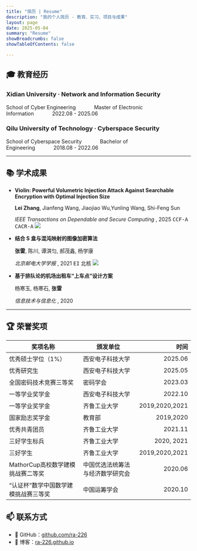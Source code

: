 ```yaml
---
title: "简历 | Resume"
description: "我的个人简历 - 教育、实习、项目与成果"
layout: page
date: 2025-05-04
summary: "Resume"
showBreadcrumbs: false
showTableOfContents: false

---
```


<style>
table td, table th {
  padding-top: 4px;
  padding-bottom: 4px;
}
</style>

## 🎓 教育经历

### Xidian University · Network and Information Security
School of Cyber Engineering<span style="margin-left: 50px;">Master of Electronic Information</span><span style="margin-left: 50px;">2022.08 - 2025.06</span>


### Qilu University of Technology · Cyberspace Security
School of Cyberspace Security<span style="margin-left: 50px;">Bachelor of Engineering</span><span style="margin-left: 50px;">2018.08 - 2022.06</span>

<!--


<table>
  <tr>
    <td>2022.08 - 2025.06</td>
    <td><b>西安电子科技大学</b></td>
    <td>网络与信息安全学院</td>
    <td>网络与信息安全</td>
    <td>电子信息硕士</td>
  </tr>
  <tr>
    <td>2018.08 - 2022.06</td>
    <td><b>齐鲁工业大学</b></td>
    <td>网络空间安全学院</td>
    <td>网络空间安全</td>
    <td>工学学士</td>
  </tr>
</table>
-->

<!--

## 🛠️ 实习经历

### 华为 · 后端开发实习生  

*2023.06 - 2023.09*  

开发者测试工具优化 & 开发者测试 & 白盒审计 & IDEA 插件开发：

- 扩展 Mybatis 拦截器，拦截 Mapper 中 SQL 的语句，丰富拦截器功能，测试过程中对 Bean 进行替换。
- 优化测试速度，实现 BeanFactoryPostProcessor 接口，排除与测试逻辑无关的 Bean，加快构建 Spring 上下文。
- 对接口进行开发者测试，走读代码并 Mock 与当前业务逻辑弱相关的其它业务逻辑，补充新功能的单元测试。
- 审计 VDCService 模块，使用 BurpSuite 发现用户导入功能存在安全问题，发起拒绝服务攻击，导致服务 OOM。
- 审计 COSService 模块，发现导入脚本资源功能存在不经校验的数据解析，可以引发拒绝服务。
- 使用 Gradle 开发 IDEA 插件，利用分词器对文本分词，实现文本内容精确、模糊搜索功能。



## 💼 项目经历

### 多模态问答系统（研究项目）  

*2023.10 - 2024.03 | 清华大学 NLP实验室*  

- 实现基于图像和文本的联合检索与问答系统  
- 模型架构基于 BLIP + T5，Fine-tune 适应中文场景  
- 发表论文 1 篇于 ACL Workshop

-->

---

## 📚 学术成果

- **Violin: Powerful Volumetric Injection Attack Against Searchable Encryption
  with Optimal Injection Size**

  **Lei Zhang**, Jianfeng Wang, Jiaojiao Wu,Yunling Wang, Shi-Feng Sun

  *IEEE Transactions on Dependable and Secure Computing*  , 2025 <kbd>CCF-A</kbd>  <kbd>CACR-A</kbd> <a title="Github" target="_blank" href="https://github.com/Ra-226/Violin"><img src="https://img.shields.io/badge/GitHub-Repository-blue?logo=github"/></a>

- **结合 S 盒与混沌映射的图像加密算法**  
  
  **张雷**, 陈川, 谭淇匀, 郝茂鑫, 杨学康
  
  *北京邮电大学学报*  , 2021 <kbd>EI</kbd>  <kbd>北核</kbd> <a title="Github" target="_blank" href="https://github.com/Ra-226/SboxChaoticImageEncryption"><img src="https://img.shields.io/badge/GitHub-Repository-blue?logo=github"/></a>

- **基于排队论的机场出租车“上车点”设计方案**  
  
  杨寒玉, 杨寒石, **张雷**
  
  *信息技术与信息化*  , 2020  
  
---

## 🏆 荣誉奖项

| 奖项名称               | 颁发单位         |           时间 |
| ---------------------- | ---------------- | -------------: |
| 优秀硕士学位（1%）     | 西安电子科技大学 |        2025.06 |
| 优秀研究生             | 西安电子科技大学 |        2025.05 |
| 全国密码技术竞赛三等奖 | 密码学会         |        2023.03 |
| 一等学业奖学金         | 西安电子科技大学 |        2022.10 |
| 一等学业奖学金         | 齐鲁工业大学     | 2019,2020,2021 |
| 国家励志奖学金         | 教育部           |      2019,2020 |
| 优秀共青团员           | 齐鲁工业大学     |        2021.11 |
| 三好学生标兵           | 齐鲁工业大学     |     2020, 2021 |
| 三好学生               | 齐鲁工业大学     | 2019,2020,2021 |
| MathorCup高校数学建模挑战赛二等奖               | 中国优选法统筹法与经济数学研究会     | 2020.06 |
| “认证杯”数学中国数学建模挑战赛三等奖               | 中国运筹学会     | 2020.10 |




## 📫 联系方式

<!-- - 📮 邮箱：youremail@example.com  -->
- 🔗 GitHub：[github.com/ra-226](https://github.com/Ra-226)  
- 📝 博客：[ra-226.github.io](https://ra-226.github.io)


